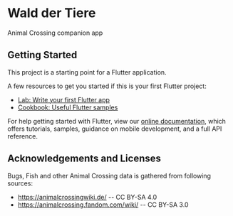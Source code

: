 # Wald der Tiere

Animal Crossing companion app

## Getting Started

This project is a starting point for a Flutter application.

A few resources to get you started if this is your first Flutter project:

- [Lab: Write your first Flutter app](https://flutter.io/docs/get-started/codelab)
- [Cookbook: Useful Flutter samples](https://flutter.io/docs/cookbook)

For help getting started with Flutter, view our 
[online documentation](https://flutter.io/docs), which offers tutorials, 
samples, guidance on mobile development, and a full API reference.


## Acknowledgements and Licenses

Bugs, Fish and other Animal Crossing data is gathered from following sources:

- https://animalcrossingwiki.de/ -- CC BY-SA 4.0
- https://animalcrossing.fandom.com/wiki/ -- CC BY-SA 3.0
